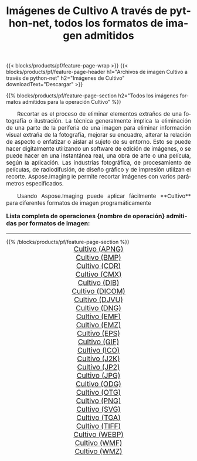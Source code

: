 ﻿---
title: Imágenes de Cultivo A través de python-net, todos los formatos de imagen admitidos 
weight: 3920
url: /es/python-net/crop/ 
lang: es
langdirlevel: 2
locales: zh-hans,ja,it,ru,de,es,fr,nl,id,lt,pl,pt,vi,tr,ko,zh-hant,ar,hi,th,sv,cs,uk,he
description: Usando Aspose.Imaging puede fácilmente Cultivo imágenes a través de python-net
---

{{< blocks/products/pf/feature-page-wrap >}}
{{< blocks/products/pf/feature-page-header h1="Archivos de imagen Cultivo a través de python-net" h2="Imágenes de Cultivo" downloadText="Descargar" >}}


{{% blocks/products/pf/feature-page-section  h2="Todos los imágenes formatos admitidos para la operación Cultivo" %}}
<p align="justify" style="text-indent:2em;font-size:15px;">
Recortar es el proceso de eliminar elementos extraños de una fotografía o ilustración. La técnica generalmente implica la eliminación de una parte de la periferia de una imagen para eliminar información visual extraña de la fotografía, mejorar su encuadre, alterar la relación de aspecto o enfatizar o aislar al sujeto de su entorno. Esto se puede hacer digitalmente utilizando un software de edición de imágenes, o se puede hacer en una instantánea real, una obra de arte o una película, según la aplicación. Las industrias fotográfica, de procesamiento de películas, de radiodifusión, de diseño gráfico y de impresión utilizan el recorte. Aspose.Imaging le permite recortar imágenes con varios parámetros especificados.
</p>
<p align="justify" style="text-indent:2em;font-size:15px;">
Usando Aspose.Imaging puede aplicar fácilmente **Cultivo** para diferentes formatos de imagen programáticamente
</p>
<h3 style="margin-top:16px;">
Lista completa de operaciones {nombre de operación} admitidas por formatos de imagen:
</h3>
<hr/>
{{% /blocks/products/pf/feature-page-section %}}
<div class="container-fluid productfamilypage bg-gray">
    <div class="convertypes bg-gray agp-content section">
        <div class="container">
		<div class="row other-converters" style="gap: 10px;font-size: 19px;text-align:center;">
		    <div class='col-md-3 other-converter remove-lp remove-rp'><a href="/imaging/es/python-net/crop/apng/" style="padding:15px;">Cultivo (APNG)</a></div><div class='col-md-3 other-converter remove-lp remove-rp'><a href="/imaging/es/python-net/crop/bmp/" style="padding:15px;">Cultivo (BMP)</a></div><div class='col-md-3 other-converter remove-lp remove-rp'><a href="/imaging/es/python-net/crop/cdr/" style="padding:15px;">Cultivo (CDR)</a></div><div class='col-md-3 other-converter remove-lp remove-rp'><a href="/imaging/es/python-net/crop/cmx/" style="padding:15px;">Cultivo (CMX)</a></div><div class='col-md-3 other-converter remove-lp remove-rp'><a href="/imaging/es/python-net/crop/dib/" style="padding:15px;">Cultivo (DIB)</a></div><div class='col-md-3 other-converter remove-lp remove-rp'><a href="/imaging/es/python-net/crop/dicom/" style="padding:15px;">Cultivo (DICOM)</a></div><div class='col-md-3 other-converter remove-lp remove-rp'><a href="/imaging/es/python-net/crop/djvu/" style="padding:15px;">Cultivo (DJVU)</a></div><div class='col-md-3 other-converter remove-lp remove-rp'><a href="/imaging/es/python-net/crop/dng/" style="padding:15px;">Cultivo (DNG)</a></div><div class='col-md-3 other-converter remove-lp remove-rp'><a href="/imaging/es/python-net/crop/emf/" style="padding:15px;">Cultivo (EMF)</a></div><div class='col-md-3 other-converter remove-lp remove-rp'><a href="/imaging/es/python-net/crop/emz/" style="padding:15px;">Cultivo (EMZ)</a></div><div class='col-md-3 other-converter remove-lp remove-rp'><a href="/imaging/es/python-net/crop/eps/" style="padding:15px;">Cultivo (EPS)</a></div><div class='col-md-3 other-converter remove-lp remove-rp'><a href="/imaging/es/python-net/crop/gif/" style="padding:15px;">Cultivo (GIF)</a></div><div class='col-md-3 other-converter remove-lp remove-rp'><a href="/imaging/es/python-net/crop/ico/" style="padding:15px;">Cultivo (ICO)</a></div><div class='col-md-3 other-converter remove-lp remove-rp'><a href="/imaging/es/python-net/crop/j2k/" style="padding:15px;">Cultivo (J2K)</a></div><div class='col-md-3 other-converter remove-lp remove-rp'><a href="/imaging/es/python-net/crop/jp2/" style="padding:15px;">Cultivo (JP2)</a></div><div class='col-md-3 other-converter remove-lp remove-rp'><a href="/imaging/es/python-net/crop/jpg/" style="padding:15px;">Cultivo (JPG)</a></div><div class='col-md-3 other-converter remove-lp remove-rp'><a href="/imaging/es/python-net/crop/odg/" style="padding:15px;">Cultivo (ODG)</a></div><div class='col-md-3 other-converter remove-lp remove-rp'><a href="/imaging/es/python-net/crop/otg/" style="padding:15px;">Cultivo (OTG)</a></div><div class='col-md-3 other-converter remove-lp remove-rp'><a href="/imaging/es/python-net/crop/png/" style="padding:15px;">Cultivo (PNG)</a></div><div class='col-md-3 other-converter remove-lp remove-rp'><a href="/imaging/es/python-net/crop/svg/" style="padding:15px;">Cultivo (SVG)</a></div><div class='col-md-3 other-converter remove-lp remove-rp'><a href="/imaging/es/python-net/crop/tga/" style="padding:15px;">Cultivo (TGA)</a></div><div class='col-md-3 other-converter remove-lp remove-rp'><a href="/imaging/es/python-net/crop/tiff/" style="padding:15px;">Cultivo (TIFF)</a></div><div class='col-md-3 other-converter remove-lp remove-rp'><a href="/imaging/es/python-net/crop/webp/" style="padding:15px;">Cultivo (WEBP)</a></div><div class='col-md-3 other-converter remove-lp remove-rp'><a href="/imaging/es/python-net/crop/wmf/" style="padding:15px;">Cultivo (WMF)</a></div><div class='col-md-3 other-converter remove-lp remove-rp'><a href="/imaging/es/python-net/crop/wmz/" style="padding:15px;">Cultivo (WMZ)</a></div>
                </div>
        </div>
    </div>
</div>
<br/>
